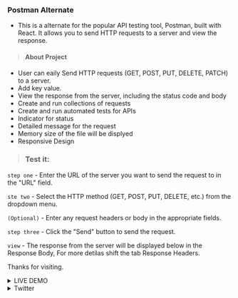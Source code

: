 ### Postman Alternate
- This is a alternate for the popular API testing tool, Postman, built with React. It allows you to send HTTP requests to a server and view the response.

> #### About Project
- User can eaily Send HTTP requests (GET, POST, PUT, DELETE, PATCH) to a server.
- Add key value.
- View the response from the server, including the status code and body
- Create and run collections of requests
- Create and run automated tests for APIs
- Indicator for status
- Detailed message for the request
- Memory size of the file will be displyed
- Responsive Design

> ### Test it: 
`step one` - Enter the URL of the server you want to send the request to in the "URL" field.

`ste two` - Select the HTTP method (GET, POST, PUT, DELETE, etc.) from the dropdown menu.

`(Optional)` - Enter any request headers or body in the appropriate fields.

`step three` - Click the "Send" button to send the request.

`view` - The response from the server will be displayed below in the Response Body, For more detilas shift the tab Response Headers.

Thanks for visiting.
<details><summary>LIVE DEMO</summary> <a href="https://abhilashmadi.github.io/Postman-Clone" target="_blank">Click Here!</a> </details>
<details><summary>Twitter</summary> <a href="https://twitter.com/abhilash_madi" target="_blank">Click Here!</a> </details>

